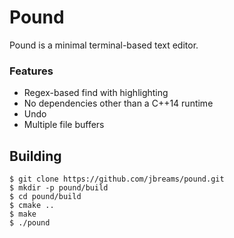 # Pound

Pound is a minimal terminal-based text editor.

### Features
* Regex-based find with highlighting
* No dependencies other than a C++14 runtime
* Undo
* Multiple file buffers

## Building

```
$ git clone https://github.com/jbreams/pound.git
$ mkdir -p pound/build
$ cd pound/build
$ cmake ..
$ make
$ ./pound
```

